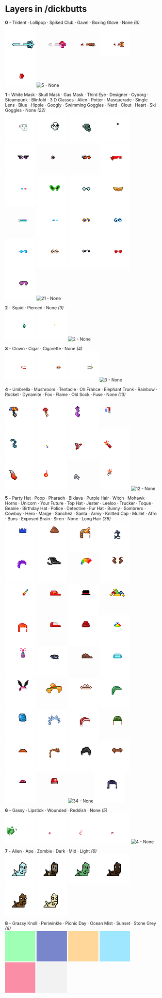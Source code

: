 # Layers in /dickbutts

**0** -  Trident · Lollipop · Spiked Club · Gavel · Boxing Glove · None  _(6)_ <br>
![](0_0.png "0 - Trident") 
![](0_1.png "1 - Lollipop") 
![](0_2.png "2 - Spiked Club") 
![](0_3.png "3 - Gavel") 
![](0_4.png "4 - Boxing Glove") 
![](0_5.png "5 - None") 


**1** -  White Mask · Skull Mask · Gas Mask · Third Eye · Designer · Cyborg · Steampunk · Blinfold · 3 D Glasses · Alien · Potter · Masquerade · Single Lens · Blue · Hippie · Googly · Swimming Goggles · Nerd · Clout · Heart · Ski Goggles · None  _(22)_ <br>
![](1_0.png "0 - White Mask") 
![](1_1.png "1 - Skull Mask") 
![](1_2.png "2 - Gas Mask") 
![](1_3.png "3 - Third Eye") 
![](1_4.png "4 - Designer") 
![](1_5.png "5 - Cyborg") 
![](1_6.png "6 - Steampunk") 
![](1_7.png "7 - Blinfold") 
![](1_8.png "8 - 3 D Glasses") 
![](1_9.png "9 - Alien") 
![](1_10.png "10 - Potter") 
![](1_11.png "11 - Masquerade") 
![](1_12.png "12 - Single Lens") 
![](1_13.png "13 - Blue") 
![](1_14.png "14 - Hippie") 
![](1_15.png "15 - Googly") 
![](1_16.png "16 - Swimming Goggles") 
![](1_17.png "17 - Nerd") 
![](1_18.png "18 - Clout") 
![](1_19.png "19 - Heart") 
![](1_20.png "20 - Ski Goggles") 
![](1_21.png "21 - None") 


**2** -  Squid · Pierced · None  _(3)_ <br>
![](2_0.png "0 - Squid") 
![](2_1.png "1 - Pierced") 
![](2_2.png "2 - None") 


**3** -  Clown · Cigar · Cigarette · None  _(4)_ <br>
![](3_0.png "0 - Clown") 
![](3_1.png "1 - Cigar") 
![](3_2.png "2 - Cigarette") 
![](3_3.png "3 - None") 


**4** -  Umbrella · Mushroom · Tentacle · Oh France · Elephant Trunk · Rainbow · Rocket · Dynamite · Fox · Flame · Old Sock · Fuse · None  _(13)_ <br>
![](4_0.png "0 - Umbrella") 
![](4_1.png "1 - Mushroom") 
![](4_2.png "2 - Tentacle") 
![](4_3.png "3 - Oh France") 
![](4_4.png "4 - Elephant Trunk") 
![](4_5.png "5 - Rainbow") 
![](4_6.png "6 - Rocket") 
![](4_7.png "7 - Dynamite") 
![](4_8.png "8 - Fox") 
![](4_9.png "9 - Flame") 
![](4_10.png "10 - Old Sock") 
![](4_11.png "11 - Fuse") 
![](4_12.png "12 - None") 


**5** -  Party Hat · Poop · Pharaoh · Blklava · Purple Hair · Witch · Mohawk · Horns · Unicorn · Your Future · Top Hat · Jester · Leeloo · Trucker · Toque · Beanie · Birthday Hat · Police · Detective · Fur Hat · Bunny · Sombrero · Cowboy · Hero · Marge · Sanchez · Santa · Army · Knitted Cap · Mullet · Afro · Buns · Exposed Brain · Siren · None · Long Hair  _(36)_ <br>
![](5_0.png "0 - Party Hat") 
![](5_1.png "1 - Poop") 
![](5_2.png "2 - Pharaoh") 
![](5_3.png "3 - Blklava") 
![](5_4.png "4 - Purple Hair") 
![](5_5.png "5 - Witch") 
![](5_6.png "6 - Mohawk") 
![](5_7.png "7 - Horns") 
![](5_8.png "8 - Unicorn") 
![](5_9.png "9 - Your Future") 
![](5_10.png "10 - Top Hat") 
![](5_11.png "11 - Jester") 
![](5_12.png "12 - Leeloo") 
![](5_13.png "13 - Trucker") 
![](5_14.png "14 - Toque") 
![](5_15.png "15 - Beanie") 
![](5_16.png "16 - Birthday Hat") 
![](5_17.png "17 - Police") 
![](5_18.png "18 - Detective") 
![](5_19.png "19 - Fur Hat") 
![](5_20.png "20 - Bunny") 
![](5_21.png "21 - Sombrero") 
![](5_22.png "22 - Cowboy") 
![](5_23.png "23 - Hero") 
![](5_24.png "24 - Marge") 
![](5_25.png "25 - Sanchez") 
![](5_26.png "26 - Santa") 
![](5_27.png "27 - Army") 
![](5_28.png "28 - Knitted Cap") 
![](5_29.png "29 - Mullet") 
![](5_30.png "30 - Afro") 
![](5_31.png "31 - Buns") 
![](5_32.png "32 - Exposed Brain") 
![](5_33.png "33 - Siren") 
![](5_34.png "34 - None") 
![](5_35.png "35 - Long Hair") 


**6** -  Gassy · Lipstick · Wounded · Reddish · None  _(5)_ <br>
![](6_0.png "0 - Gassy") 
![](6_1.png "1 - Lipstick") 
![](6_2.png "2 - Wounded") 
![](6_3.png "3 - Reddish") 
![](6_4.png "4 - None") 


**7** -  Alien · Ape · Zombie · Dark · Mid · Light  _(6)_ <br>
![](7_0.png "0 - Alien") 
![](7_1.png "1 - Ape") 
![](7_2.png "2 - Zombie") 
![](7_3.png "3 - Dark") 
![](7_4.png "4 - Mid") 
![](7_5.png "5 - Light") 


**8** -  Grassy Knoll · Periwinkle · Picnic Day · Ocean Mist · Sunset · Stone Grey  _(6)_ <br>
![](8_0.png "0 - Grassy Knoll") 
![](8_1.png "1 - Periwinkle") 
![](8_2.png "2 - Picnic Day") 
![](8_3.png "3 - Ocean Mist") 
![](8_4.png "4 - Sunset") 
![](8_5.png "5 - Stone Grey") 


